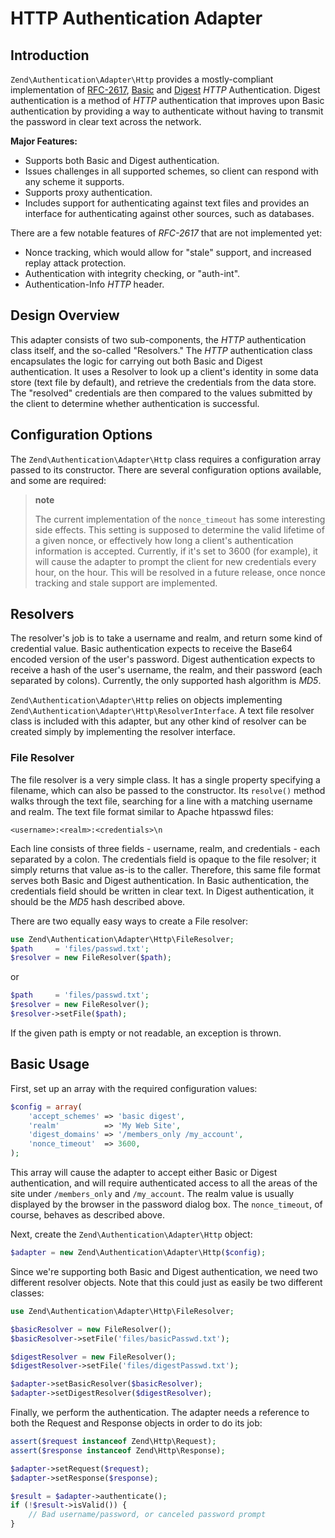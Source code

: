 # HTTP Authentication Adapter

## Introduction

`Zend\Authentication\Adapter\Http` provides a mostly-compliant implementation of
[RFC-2617](http://tools.ietf.org/html/rfc2617),
[Basic](http://en.wikipedia.org/wiki/Basic_authentication_scheme) and
[Digest](http://en.wikipedia.org/wiki/Digest_access_authentication) *HTTP* Authentication. Digest
authentication is a method of *HTTP* authentication that improves upon Basic authentication by
providing a way to authenticate without having to transmit the password in clear text across the
network.

**Major Features:**

-   Supports both Basic and Digest authentication.
-   Issues challenges in all supported schemes, so client can respond with any scheme it supports.
-   Supports proxy authentication.
-   Includes support for authenticating against text files and provides an interface for
authenticating against other sources, such as databases.

There are a few notable features of *RFC-2617* that are not implemented yet:

-   Nonce tracking, which would allow for "stale" support, and increased replay attack protection.
-   Authentication with integrity checking, or "auth-int".
-   Authentication-Info *HTTP* header.

## Design Overview

This adapter consists of two sub-components, the *HTTP* authentication class itself, and the
so-called "Resolvers." The *HTTP* authentication class encapsulates the logic for carrying out both
Basic and Digest authentication. It uses a Resolver to look up a client's identity in some data
store (text file by default), and retrieve the credentials from the data store. The "resolved"
credentials are then compared to the values submitted by the client to determine whether
authentication is successful.

## Configuration Options

The `Zend\Authentication\Adapter\Http` class requires a configuration array passed to its
constructor. There are several configuration options available, and some are required:

> **note**
>
> The current implementation of the `nonce_timeout` has some interesting side effects. This setting
is supposed to determine the valid lifetime of a given nonce, or effectively how long a client's
authentication information is accepted. Currently, if it's set to 3600 (for example), it will cause
the adapter to prompt the client for new credentials every hour, on the hour. This will be resolved
in a future release, once nonce tracking and stale support are implemented.

## Resolvers

The resolver's job is to take a username and realm, and return some kind of credential value. Basic
authentication expects to receive the Base64 encoded version of the user's password. Digest
authentication expects to receive a hash of the user's username, the realm, and their password (each
separated by colons). Currently, the only supported hash algorithm is *MD5*.

`Zend\Authentication\Adapter\Http` relies on objects implementing
`Zend\Authentication\Adapter\Http\ResolverInterface`. A text file resolver class is included with
this adapter, but any other kind of resolver can be created simply by implementing the resolver
interface.

### File Resolver

The file resolver is a very simple class. It has a single property specifying a filename, which can
also be passed to the constructor. Its `resolve()` method walks through the text file, searching for
a line with a matching username and realm. The text file format similar to Apache htpasswd files:

``` {.sourceCode .text}
<username>:<realm>:<credentials>\n
```

Each line consists of three fields - username, realm, and credentials - each separated by a colon.
The credentials field is opaque to the file resolver; it simply returns that value as-is to the
caller. Therefore, this same file format serves both Basic and Digest authentication. In Basic
authentication, the credentials field should be written in clear text. In Digest authentication, it
should be the *MD5* hash described above.

There are two equally easy ways to create a File resolver:

```php
use Zend\Authentication\Adapter\Http\FileResolver;
$path     = 'files/passwd.txt';
$resolver = new FileResolver($path);
```

or

```php
$path     = 'files/passwd.txt';
$resolver = new FileResolver();
$resolver->setFile($path);
```

If the given path is empty or not readable, an exception is thrown.

## Basic Usage

First, set up an array with the required configuration values:

```php
$config = array(
    'accept_schemes' => 'basic digest',
    'realm'          => 'My Web Site',
    'digest_domains' => '/members_only /my_account',
    'nonce_timeout'  => 3600,
);
```

This array will cause the adapter to accept either Basic or Digest authentication, and will require
authenticated access to all the areas of the site under `/members_only` and `/my_account`. The realm
value is usually displayed by the browser in the password dialog box. The `nonce_timeout`, of
course, behaves as described above.

Next, create the `Zend\Authentication\Adapter\Http` object:

```php
$adapter = new Zend\Authentication\Adapter\Http($config);
```

Since we're supporting both Basic and Digest authentication, we need two different resolver objects.
Note that this could just as easily be two different classes:

```php
use Zend\Authentication\Adapter\Http\FileResolver;

$basicResolver = new FileResolver();
$basicResolver->setFile('files/basicPasswd.txt');

$digestResolver = new FileResolver();
$digestResolver->setFile('files/digestPasswd.txt');

$adapter->setBasicResolver($basicResolver);
$adapter->setDigestResolver($digestResolver);
```

Finally, we perform the authentication. The adapter needs a reference to both the Request and
Response objects in order to do its job:

```php
assert($request instanceof Zend\Http\Request);
assert($response instanceof Zend\Http\Response);

$adapter->setRequest($request);
$adapter->setResponse($response);

$result = $adapter->authenticate();
if (!$result->isValid()) {
    // Bad username/password, or canceled password prompt
}
```
